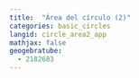 ```yaml
---
title:  "Área del círculo (2)"
categories: basic_circles
langid: circle_area2_app
mathjax: false
geogebratube:
  - 2182683
---
```


<div style="height: 400px;" id="applet_container2182683"></div>
